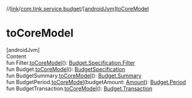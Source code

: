 //[link](../index.md)/[com.tink.service.budget](index.md)/[[androidJvm]toCoreModel]([android-jvm]to-core-model.md)



# toCoreModel  
[androidJvm]  
Content  
fun Filter.[toCoreModel]([android-jvm]to-core-model.md)(): [Budget.Specification.Filter](../com.tink.model.budget/[android-jvm]-budget/-specification/-filter/index.md)  
fun Budget.[toCoreModel]([android-jvm]to-core-model.md)(): [BudgetSpecification](../com.tink.model.budget/index.md#%5Bcom.tink.model.budget%2FBudgetSpecification%2F%2F%2FPointingToDeclaration%2F%5D%2FClasslikes%2F1854938400)  
fun BudgetSummary.[toCoreModel]([android-jvm]to-core-model.md)(): [Budget.Summary](../com.tink.model.budget/[android-jvm]-budget/-summary/index.md)  
fun BudgetPeriod.[toCoreModel]([android-jvm]to-core-model.md)(budgetAmount: [Amount](../com.tink.model.misc/[android-jvm]-amount/index.md)): [Budget.Period](../com.tink.model.budget/[android-jvm]-budget/-period/index.md)  
fun BudgetTransaction.[toCoreModel]([android-jvm]to-core-model.md)(): [Budget.Transaction](../com.tink.model.budget/[android-jvm]-budget/-transaction/index.md)  




